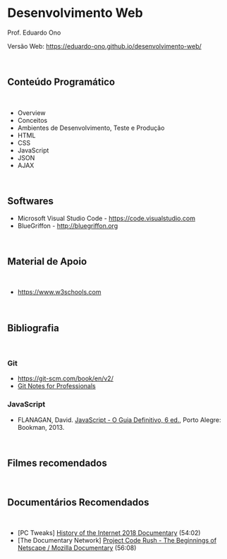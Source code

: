 # Desenvolvimento Web

Prof. Eduardo Ono

Versão Web: https://eduardo-ono.github.io/desenvolvimento-web/

<br>

## Conteúdo Programático
<br>

* Overview
* Conceitos
* Ambientes de Desenvolvimento, Teste e Produção
* HTML
* CSS
* JavaScript
* JSON
* AJAX

<br>

## Softwares
- Microsoft Visual Studio Code - https://code.visualstudio.com
- BlueGriffon - http://bluegriffon.org

<br>

## Material de Apoio
<br>

- https://www.w3schools.com

<br>

## Bibliografia
<br>

### Git

* https://git-scm.com/book/en/v2/
* [Git Notes for Professionals](https://goalkicker.com/GitBook/)

### JavaScript

* FLANAGAN, David. [JavaScript - O Guia Definitivo, 6 ed.](https://www.academia.edu/40442620/JavaScript_O_Guia_Definitivo_v), Porto Alegre: Bookman, 2013.

<br>

## Filmes recomendados
<br>

## Documentários Recomendados
<br>

* [PC Tweaks] [History of the Internet 2018 Documentary](https://www.youtube.com/watch?v=ILQeXZTOpkw) (54:02)
* [The Documentary Network] [Project Code Rush - The Beginnings of Netscape / Mozilla Documentary](https://www.youtube.com/watch?v=4Q7FTjhvZ7Y) (56:08)
